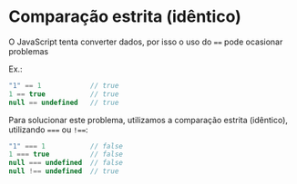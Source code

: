 # Comparação estrita (idêntico)

O JavaScript tenta converter dados, por isso o uso do `==` pode
ocasionar problemas

Ex.:

```javascript
"1" == 1            // true
1 == true           // true
null == undefined   // true
```

Para solucionar este problema, utilizamos a comparação estrita (idêntico),
utilizando `===` ou `!==`: 

```javascript
"1" === 1           // false
1 === true          // false
null === undefined  // false
null !== undefined  // true
```